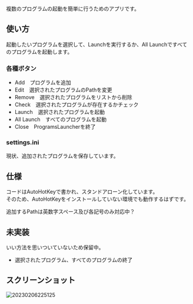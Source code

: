 複数のプログラムの起動を簡単に行うためのアプリです。  

## 使い方
起動したいプログラムを選択して、Launchを実行するか、All Launchですべてのプログラムを起動します。  

### 各種ボタン
- Add　プログラムを追加
- Edit　選択されたプログラムのPathを変更
- Remove　選択されたプログラムをリストから削除
- Check　選択されたプログラムが存在するかチェック
- Launch　選択されたプログラムを起動
- All Launch　すべてのプログラムを起動
- Close　ProgramsLauncherを終了

### settings.ini
現状、追加されたプログラムを保存しています。  

## 仕様
コードはAutoHotKeyで書かれ、スタンドアローン化しています。  
そのため、AutoHotKeyをインストールしていない環境でも動作するはずです。  

追加するPathは英数字スペース及び各記号のみ対応中？  

## 未実装
いい方法を思いついていないため保留中。
- 選択されたプログラム、すべてのプログラムの終了

## スクリーンショット
![20230206225125](https://user-images.githubusercontent.com/97399080/216988877-4810a147-427d-495c-a4a7-9c5c99a86f39.png)
